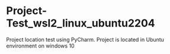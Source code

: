 # Project-Test_wsl2_linux_ubuntu2204
Project location test using PyCharm. Project is located in Ubuntu environment on windows 10
